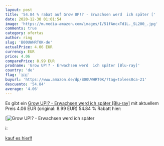 ```yaml
---
layout: post
title: '54.84 % rabat auf Grow UP!? - Erwachsen werd  ich später ['
date: 2020-12-30 01:01:54
image: 'https://m.media-amazon.com/images/I/51fAncxTd1L._SL200_.jpg'
comments: true
category: ofertas
author: ring
slug: 'B00UWHRT0K-de'
actualPrice: 4.06 EUR
currency: EUR
price: 4.06
comparePrice: 8.99 EUR
prodname: 'Grow UP!? - Erwachsen werd  ich später [Blu-ray]'
country: 'de'
flag: '🇩🇪'
buyurl: 'https://www.amazon.de/dp/B00UWHRT0K/?tag=tolees0ca-21'
descuento: '54.84'
average: '4.06'
---
```


Es gibt ein [Grow UP!? - Erwachsen werd  ich später [Blu-ray]](https://www.amazon.de/dp/B00UWHRT0K/?tag=tolees0ca-21) mit aktuellem Preis 4.06 EUR (original: 8.99 EUR) 54.84 % Rabatt hier:

[![Grow UP!? - Erwachsen werd  ich später [](https://m.media-amazon.com/images/I/51fAncxTd1L._SL200_.jpg)](https://www.amazon.de/dp/B00UWHRT0K/?tag=tolees0ca-21)

ℹ️:


[kauf es hier!!](https://www.amazon.de/dp/B00UWHRT0K/?tag=tolees0ca-21)
